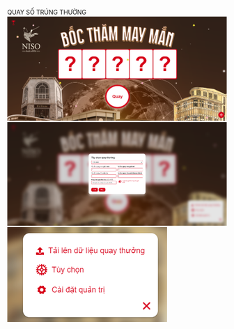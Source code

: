 QUAY SỐ TRÚNG THƯỞNG
![HOME](https://github.com/dangngocquy/random/blob/main/src/assets/Screenshot%202024-03-16%20042146.png)
![FUNCTION](https://github.com/dangngocquy/random/blob/main/src/assets/Screenshot%202024-03-16%20042230.png)
![OPTION](https://github.com/dangngocquy/random/blob/main/src/assets/Screenshot%202024-03-16%20042259.png)
